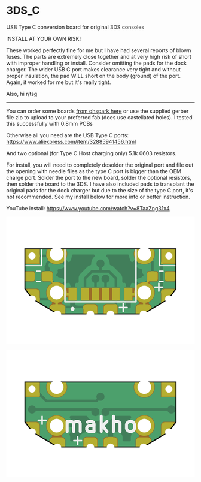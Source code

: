 # 3DS_C
USB Type C conversion board for original 3DS consoles

INSTALL AT YOUR OWN RISK!

These worked perfectly fine for me but I have had several reports of blown fuses. The parts are extremely close together and at very high risk of short with improper handling or install. Consider omitting the pads for the dock charger. The wider USB C port makes clearance very tight and without proper insulation, the pad WILL short on the body (ground) of the port. Again, it worked for me but it's really tight. 

Also, hi r/tsg

---

You can order some boards [from ohspark here](https://oshpark.com/shared_projects/H7cVX6ow) or use the supplied gerber file zip to upload to your preferred fab (does use castellated holes). I tested this successfully with 0.8mm PCBs

Otherwise all you need are the USB Type C ports: https://www.aliexpress.com/item/32885941456.html

And two optional (for Type C Host charging only) 5.1k 0603 resistors. 

For install, you will need to completely desolder the original port and file out the opening with needle files as the type C port is bigger than the OEM charge port. Solder the port to the new board, solder the optional resistors, then solder the board to the 3DS. I have also included pads to transplant the original pads for the dock charger but due to the size of the type C port, it's not recommended. See my install below for more info or better instruction. 

YouTube install: https://www.youtube.com/watch?v=8TaaZng31x4

![front](front.png)

![back](back.png)
